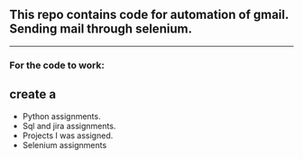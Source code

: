 ## This repo contains code for automation of gmail. Sending mail through selenium.
----
### For the code to work:
create a
---
- Python assignments.
- Sql and jira assignments.
- Projects I was assigned.
- Selenium assignments
